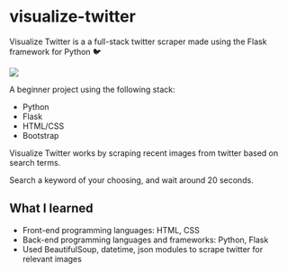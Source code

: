 # visualize-twitter
Visualize Twitter is a a full-stack twitter scraper made using the Flask framework for Python 🐦</h4>

<!-- [DEMO](https://visual-twitter.herokuapp.com/) -->
![](https://github.com/manrajpannu/portfolio/blob/gh-pages/img/visual.gif)

A beginner project using the following stack:
* Python
* Flask
* HTML/CSS
* Bootstrap
		
Visualize Twitter works by scraping recent images from twitter based on search terms.
	
Search a keyword of your choosing, and wait around 20 seconds. 

## What I learned
* Front-end programming languages: HTML, CSS
* Back-end programming languages and frameworks: Python, Flask
* Used BeautifulSoup, datetime, json modules to scrape twitter for relevant images	


